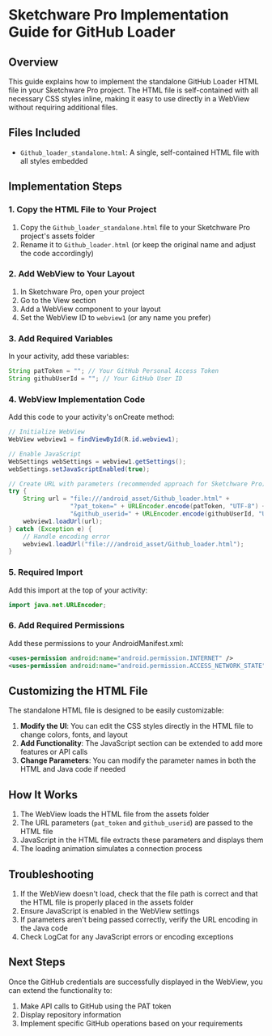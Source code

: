 # Sketchware Pro Implementation Guide for GitHub Loader

## Overview

This guide explains how to implement the standalone GitHub Loader HTML file in your Sketchware Pro project. The HTML file is self-contained with all necessary CSS styles inline, making it easy to use directly in a WebView without requiring additional files.

## Files Included

- `Github_loader_standalone.html`: A single, self-contained HTML file with all styles embedded

## Implementation Steps

### 1. Copy the HTML File to Your Project

1. Copy the `Github_loader_standalone.html` file to your Sketchware Pro project's assets folder
2. Rename it to `Github_loader.html` (or keep the original name and adjust the code accordingly)

### 2. Add WebView to Your Layout

1. In Sketchware Pro, open your project
2. Go to the View section
3. Add a WebView component to your layout
4. Set the WebView ID to `webview1` (or any name you prefer)

### 3. Add Required Variables

In your activity, add these variables:

```java
String patToken = ""; // Your GitHub Personal Access Token
String githubUserId = ""; // Your GitHub User ID
```

### 4. WebView Implementation Code

Add this code to your activity's onCreate method:

```java
// Initialize WebView
WebView webview1 = findViewById(R.id.webview1);

// Enable JavaScript
WebSettings webSettings = webview1.getSettings();
webSettings.setJavaScriptEnabled(true);

// Create URL with parameters (recommended approach for Sketchware Pro)
try {
    String url = "file:///android_asset/Github_loader.html" + 
                 "?pat_token=" + URLEncoder.encode(patToken, "UTF-8") + 
                 "&github_userid=" + URLEncoder.encode(githubUserId, "UTF-8");
    webview1.loadUrl(url);
} catch (Exception e) {
    // Handle encoding error
    webview1.loadUrl("file:///android_asset/Github_loader.html");
}
```

### 5. Required Import

Add this import at the top of your activity:

```java
import java.net.URLEncoder;
```

### 6. Add Required Permissions

Add these permissions to your AndroidManifest.xml:

```xml
<uses-permission android:name="android.permission.INTERNET" />
<uses-permission android:name="android.permission.ACCESS_NETWORK_STATE" />
```

## Customizing the HTML File

The standalone HTML file is designed to be easily customizable:

1. **Modify the UI**: You can edit the CSS styles directly in the HTML file to change colors, fonts, and layout
2. **Add Functionality**: The JavaScript section can be extended to add more features or API calls
3. **Change Parameters**: You can modify the parameter names in both the HTML and Java code if needed

## How It Works

1. The WebView loads the HTML file from the assets folder
2. The URL parameters (`pat_token` and `github_userid`) are passed to the HTML file
3. JavaScript in the HTML file extracts these parameters and displays them
4. The loading animation simulates a connection process

## Troubleshooting

1. If the WebView doesn't load, check that the file path is correct and that the HTML file is properly placed in the assets folder
2. Ensure JavaScript is enabled in the WebView settings
3. If parameters aren't being passed correctly, verify the URL encoding in the Java code
4. Check LogCat for any JavaScript errors or encoding exceptions

## Next Steps

Once the GitHub credentials are successfully displayed in the WebView, you can extend the functionality to:

1. Make API calls to GitHub using the PAT token
2. Display repository information
3. Implement specific GitHub operations based on your requirements